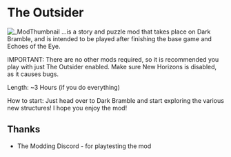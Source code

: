 # The Outsider
![_ModThumbnail](https://user-images.githubusercontent.com/117133929/206883146-e18a21eb-ee4c-48ac-b8b3-08a9938adbf3.png)
...is a story and puzzle mod that takes place on Dark Bramble, and is intended to be played after finishing the base game and Echoes of the Eye.

IMPORTANT: There are no other mods required, so it is recommended you play with just The Outsider enabled. Make sure New Horizons is disabled, as it causes bugs.

Length: ~3 Hours (if you do everything)

How to start: Just head over to Dark Bramble and start exploring the various new structures! I hope you enjoy the mod!

## Thanks
* The Modding Discord - for playtesting the mod
